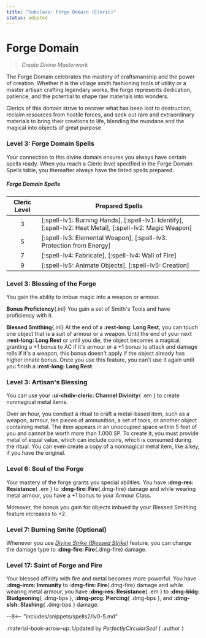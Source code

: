 ```yaml
---
title: "Subclass: Forge Domain (Cleric)"
status: adapted
---
```


<p style="display:none">
Create Divine Masterwork
</p>

# Forge Domain

> *Create Divine Masterwork*

The Forge Domain celebrates the mastery of craftsmanship and the power of creation. Whether it is the village smith fashioning tools of utility or a master artisan crafting legendary works, the forge represents dedication, patience, and the potential to shape raw materials into wonders.

Clerics of this domain strive to recover what has been lost to destruction, reclaim resources from hostile forces, and seek out rare and extraordinary materials to bring their creations to life, blending the mundane and the magical into objects of great purpose

### Level 3: Forge Domain Spells

Your connection to this divine domain ensures you always have certain spells ready. When you reach a Cleric level specified in the Forge Domain Spells table, you thereafter always have the listed spells prepared.

##### Forge Domain Spells

| Cleric Level | Prepared Spells |
| :-: | --- |
| 3 | [:spell-lv1: Burning Hands], [:spell-lv1: Identify], [:spell-lv2: Heat Metal], [:spell-lv2: Magic Weapon] |
| 5 | [:spell-lv3: Elemental Weapon], [:spell-lv3: Protection from Energy] |
| 7 | [:spell-lv4: Fabricate], [:spell-lv4: Wall of Fire] |
| 9 | [:spell-lv5: Animate Objects], [:spell-lv5: Creation] |

### Level 3: Blessing of the Forge

You gain the ability to imbue magic into a weapon or armour. 

**Bonus Proficiency**{.inl} You gain a set of Smith's Tools and have proficiency with it.

**Blessed Smithing**{.inl} At the end of a **:rest-long: Long Rest**, you can touch one object that is a suit of armour or a weapon. Until the end of your next **:rest-long: Long Rest** or until you die, the object becomes a magical, granting a +1 bonus to AC if it's armour or a +1 bonus to attack and damage rolls if it's a weapon, this bonus doesn't apply if the object already has higher innate bonus. Once you use this feature, you can't use it again until you finish a **:rest-long: Long Rest**.

### Level 3: Artisan's Blessing

You can use your **:ui-chdiv-cleric: Channel Divinity**{ .em } to create nonmagical metal items. 

Over an hour, you conduct a ritual to craft a metal-based item, such as a weapon, armour, ten pieces of ammunition, a set of tools, or another object containing metal. The item appears in an unoccupied space within 5 feet of you and cannot be worth more than 1.000 SP. To create it, you must provide metal of equal value, which can include coins, which is consumed during the ritual. You can even create a copy of a nonmagical metal item, like a key, if you have the original.

### Level 6: Soul of the Forge

Your mastery of the forge grants you special abilities. You have **:dmg-res: Resistance**{ .em } to **:dmg-fire: Fire**{.dmg-fire} damage and while wearing metal armour, you have a +1 bonus to your Armour Class.

Moreover, the bonus you gain for objects imbued by your Blessed Smithing feature increases to +2.

### Level 7: Burning Smite (Optional)

Whenever you use *[Divine Strike (Blessed Strike)](index.md#level-7-blesssed-strike)* feature, you can change the damage type to **:dmg-fire: Fire**{.dmg-fire} damage. 

### Level 17: Saint of Forge and Fire

Your blessed affinity with fire and metal becomes more powerful. You have **:dmg-imm: Immunity** to **:dmg-fire: Fire**{.dmg-fire} damage and while wearing metal armour, you have **:dmg-res: Resistance**{ .em } to **:dmg-bldg: Bludgeoning**{ .dmg-bps }, **:dmg-prcg: Piercing**{ .dmg-bps }, and **:dmg-slsh: Slashing**{ .dmg-bps } damage.

--8<-- "includes/snippets/spells2/lv0-5.md"

:material-book-arrow-up: Updated by *PerfectlyCircularSeal* 
{ .author }
